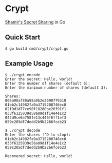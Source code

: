 # Crypt
[Shamir's Secret Sharing](https://en.wikipedia.org/wiki/Shamir%27s_secret_sharing) in Go

## Quick Start
```console
$ go build cmd/crypt/crypt.go
```

## Example Usage
```console
$ ./crypt encode
Enter the secret: Hello, world!
Enter the number of shares (default 6):
Enter the minimum number of shares (default 3):

Shares:
005a98af88a98a9b2e3690779b10
01eb2c14982fa9a3715200746ec0
02f9d1d77ce90f18280be26f91f1
033f6125039e58a89d1f14e4e1c2
042d9ce6e758fe13c446f6ff1ef3
059c285df7dedd2b9b2266fceb23

$ ./crypt decode
Enter the shares (^D to stop):
01eb2c14982fa9a3715200746ec0
033f6125039e58a89d1f14e4e1c2
059c285df7dedd2b9b2266fceb23

Recovered secret: Hello, world!
```
